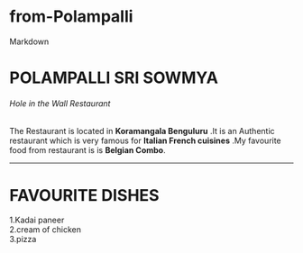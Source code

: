 # from-Polampalli
Markdown
# POLAMPALLI SRI SOWMYA
###### Hole in the Wall Restaurant
The Restaurant is located in **Koramangala Benguluru** .It is an Authentic restaurant which is very famous for **Italian French cuisines** .My favourite food from restaurant is is **Belgian Combo**.

***

# FAVOURITE DISHES
1.Kadai paneer<br>
2.cream of chicken<br>
3.pizza<br>
